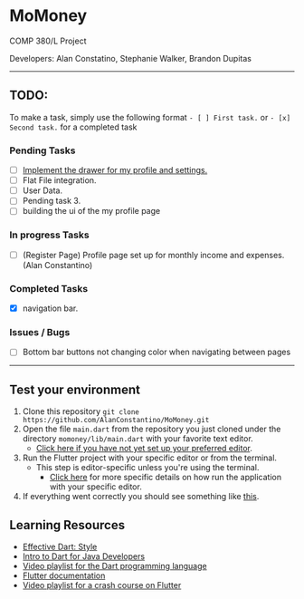 # MoMoney
COMP 380/L Project

Developers:
Alan Constatino,
Stephanie Walker,
Brandon Dupitas

<hr>

## TODO:
To make a task, simply use the following format ```- [ ] First task.``` or ```- [x] Second task.``` for a completed task

### Pending Tasks
- [ ] [Implement the drawer for my profile and settings.](https://flutter.dev/docs/cookbook/design/drawer)
- [ ] Flat File integration.
- [ ] User Data.
- [ ] Pending task 3.
- [ ] building the ui of the my profile page

### In progress Tasks
- [ ] (Register Page) Profile page set up for monthly income and expenses. (Alan Constantino)


### Completed Tasks
- [x] navigation bar.

### Issues / Bugs

- [ ] Bottom bar buttons not changing color when navigating between pages

<hr>

## Test your environment
1. Clone this repository ```git clone https://github.com/AlanConstantino/MoMoney.git```
2. Open the file ```main.dart``` from the repository you just cloned under the directory ```momoney/lib/main.dart``` with your favorite text editor.
   - [Click here if you have not yet set up your preferred editor](https://flutter.dev/docs/get-started/editor?tab=vscode).
3. Run the Flutter project with your specific editor or from the terminal.
   - This step is editor-specific unless you're using the terminal.
     - [Click here](https://flutter.dev/docs/get-started/test-drive?tab=vscode) for more specific details on how run the
       application with your specific editor.
4. If everything went correctly you should see something like [this](https://imgur.com/qAvDeuB).

## Learning Resources
- [Effective Dart: Style](https://dart.dev/guides/language/effective-dart/style)
- [Intro to Dart for Java Developers](https://codelabs.developers.google.com/codelabs/from-java-to-dart/#0)
- [Video playlist for the Dart programming language](https://www.youtube.com/watch?v=5rtujDjt50I&list=PLlxmoA0rQ-LyHW9voBdNo4gEEIh0SjG-q)
- [Flutter documentation](https://flutter.dev/docs)
- [Video playlist for a crash course on Flutter](https://fluttercrashcourse.com/lessons/materialapp-scaffold-appbar-text)
